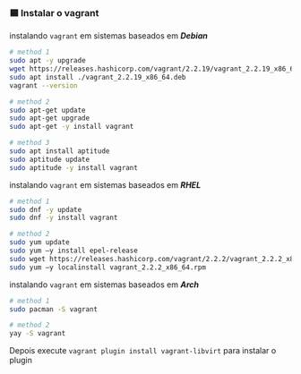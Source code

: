### 🟦 Instalar o vagrant
instalando `vagrant` em sistemas baseados em ***Debian***

```bash
# method 1
sudo apt -y upgrade
wget https://releases.hashicorp.com/vagrant/2.2.19/vagrant_2.2.19_x86_64.deb
sudo apt install ./vagrant_2.2.19_x86_64.deb
vagrant --version
```
```bash
# method 2
sudo apt-get update
sudo apt-get upgrade
sudo apt-get -y install vagrant
```
```bash
# method 3
sudo apt install aptitude
sudo aptitude update
sudo aptitude -y install vagrant
```

instalando `vagrant` em sistemas baseados em ***RHEL***
```bash
# method 1
sudo dnf -y update 
sudo dnf -y install vagrant
```
```bash
# method 2
sudo yum update
sudo yum –y install epel-release
sudo wget https://releases.hashicorp.com/vagrant/2.2.2/vagrant_2.2.2_x86_64.rpm
sudo yum –y localinstall vagrant_2.2.2_x86_64.rpm
```

instalando `vagrant` em sistemas baseados em ***Arch***
```bash
# method 1
sudo pacman -S vagrant
```
```bash
# method 2
yay -S vagrant
```

Depois execute `vagrant plugin install vagrant-libvirt` para instalar o plugin